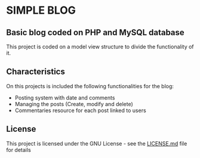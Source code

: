 # SIMPLE BLOG

Basic blog coded on PHP and MySQL database
--------------------------------------------------------------------------------------
This project is coded on a model view structure to divide the functionality of it.
## Characteristics
On this projects is included the following functionalities for the blog:
- Posting system with date and comments
- Managing the posts (Create, modify and delete)
- Commentaries resource for each post linked to users

## License

This project is licensed under the GNU License - see the [LICENSE.md](LICENSE.md) file for details
